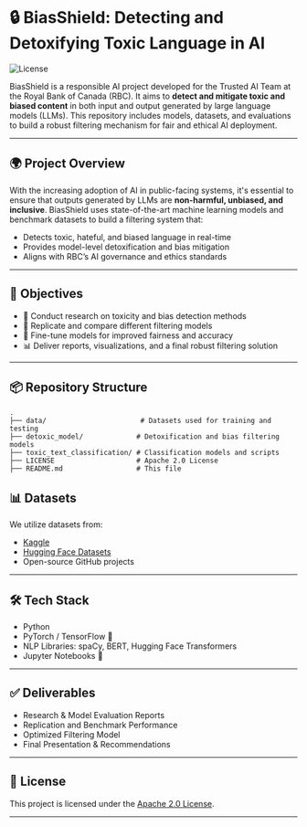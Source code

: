 # 🔒 BiasShield: Detecting and Detoxifying Toxic Language in AI

![License](https://img.shields.io/badge/license-Apache--2.0-blue.svg)

BiasShield is a responsible AI project developed for the Trusted AI Team at the Royal Bank of Canada (RBC). It aims to **detect and mitigate toxic and biased content** in both input and output generated by large language models (LLMs). This repository includes models, datasets, and evaluations to build a robust filtering mechanism for fair and ethical AI deployment.

---

## 🌍 Project Overview

With the increasing adoption of AI in public-facing systems, it's essential to ensure that outputs generated by LLMs are **non-harmful, unbiased, and inclusive**. BiasShield uses state-of-the-art machine learning models and benchmark datasets to build a filtering system that:
- Detects toxic, hateful, and biased language in real-time
- Provides model-level detoxification and bias mitigation
- Aligns with RBC’s AI governance and ethics standards

---

## 🎯 Objectives

- 📘 Conduct research on toxicity and bias detection methods
- 🧪 Replicate and compare different filtering models
- 🔧 Fine-tune models for improved fairness and accuracy
- 📊 Deliver reports, visualizations, and a final robust filtering solution

---

## 📦 Repository Structure

```
.
├── data/                       # Datasets used for training and testing
├── detoxic_model/             # Detoxification and bias filtering models
├── toxic_text_classification/ # Classification models and scripts
├── LICENSE                    # Apache 2.0 License
├── README.md                  # This file
```


## 📊 Datasets

We utilize datasets from:
- [Kaggle](https://www.kaggle.com)
- [Hugging Face Datasets](https://huggingface.co/datasets)
- Open-source GitHub projects

---

## 🛠️ Tech Stack

- Python 
- PyTorch / TensorFlow 🔧
- NLP Libraries: spaCy, BERT, Hugging Face Transformers
- Jupyter Notebooks 📒

---

## ✅ Deliverables

- Research & Model Evaluation Reports
- Replication and Benchmark Performance
- Optimized Filtering Model
- Final Presentation & Recommendations

---

## 📜 License

This project is licensed under the [Apache 2.0 License](./LICENSE).

---